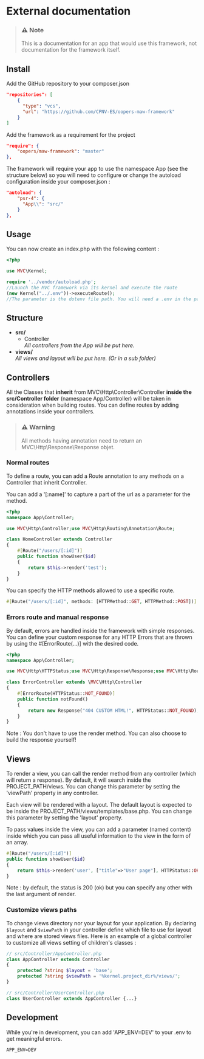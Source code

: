 # External documentation
> ### ⚠️ Note
> This is a documentation for an app that would use this framework, not documentation for the framework itself.

## Install

Add the GitHub repository to your composer.json
```json
"repositories": [
    {
      "type": "vcs",
      "url": "https://github.com/CPNV-ES/oopers-maw-framework"
    }
]
```

Add the framework as a requirement for the project
```json
"require": {
    "oopers/maw-framework": "master"
},
```

The framework will require your app to use the namespace App (see the structure below) so you will need to configure or change the autoload configuration inside your composer.json :
```json
"autoload": {
    "psr-4": {
      "App\\": "src/"
    }
},
```

## Usage

You can now create an index.php with the following content :
```php
<?php

use MVC\Kernel;

require '../vendor/autoload.php';
//Launch the MVC framework via its kernel and execute the route
(new Kernel("../.env"))->executeRoute();
//The parameter is the dotenv file path. You will need a .env in the parent folder in this situation.
```

## Structure

- **src/**
    - Controller \
      _All controllers from the App will be put here._
- **views/** \
  _All views and layout will be put here. (Or in a sub folder)_

## Controllers
All the Classes that **inherit** from MVC\Http\Controller\Controller **inside the src/Controller folder** (namespace App/Controller) will be taken in consideration when building routes.
You can define routes by adding annotations inside your controllers.
> ### ⚠️ Warning
> All methods having annotation need to return an MVC\Http\Response\Response objet.

### Normal routes
To define a route, you can add a Route annotation to any methods on a Controller that inherit Controller.

You can add a '[:name]' to capture a part of the url as a parameter for the method.

```php
<?php
namespace App\Controller;

use MVC\Http\Controller;use MVC\Http\Routing\Annotation\Route;

class HomeController extends Controller
{
    #[Route("/users/[:id]")]
    public function showUser($id)
    {
        return $this->render('test');
    }
}
```
You can specify the HTTP methods allowed to use a specific route.
```php
#[Route("/users/[:id]", methods: [HTTPMethod::GET, HTTPMethod::POST])]
```

### Errors route and manual response
By default, errors are handled inside the framework with simple responses.
You can define your custom response for any HTTP Errors that are thrown by using the #[ErrorRoute(...)] with the desired code.

```php
<?php
namespace App\Controller;

use MVC\Http\HTTPStatus;use MVC\Http\Response\Response;use MVC\Http\Routing\Annotation\ErrorRoute;

class ErrorController extends \MVC\Http\Controller
{
    #[ErrorRoute(HTTPStatus::NOT_FOUND)]
    public function notFound()
    {
        return new Response("404 CUSTOM HTML!", HTTPStatus::NOT_FOUND);
    }
}
```
Note : You don't have to use the render method. You can also choose to build the response yourself!

## Views
To render a view, you can call the render method from any controller (which will return a response). 
By default, it will search inside the PROJECT_PATH/views. 
You can change this parameter by setting the 'viewPath' property in any controller.

Each view will be rendered with a layout. The default layout is expected to be inside the PROJECT_PATH/views/templates/base.php.
You can change this parameter by setting the 'layout' property.

To pass values inside the view, you can add a parameter (named content) inside which you can pass all useful information to the view in the form of an array.
```php
#[Route("/users/[:id]")]
public function showUser($id)
{
    return $this->render('user', ["title"=>"User page"], HTTPStatus::OK);
}
```
Note : by default, the status is 200 (ok) but you can specify any other with the last argument of render.

### Customize views paths
To change views directory nor your layout for your application. By declaring `$layout` and `$viewPath` in your controller define which file to use for layout and where are stored views files. Here is an example of a global controller to customize all views setting of children's classes :

```php
// src/Controller/AppController.php
class AppController extends Controller
{
    protected ?string $layout = 'base';
    protected ?string $viewPath = '%kernel.project_dir%/views/';
}

// src/Controller/UserController.php
class UserController extends AppController {...}
```

## Development
While you're in development, you can add 'APP_ENV=DEV' to your .env to get meaningful errors. 
```dotenv
APP_ENV=DEV
```